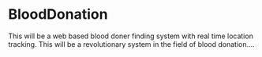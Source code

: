# BloodDonation

This will be a web based blood doner finding system with real time location tracking.
This will be a revolutionary system in the field of blood donation....
